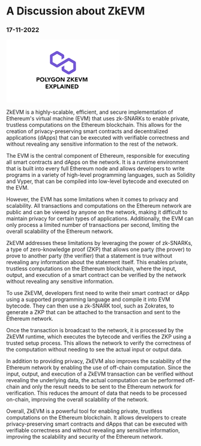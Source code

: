 # A Discussion about ZkEVM
### 17-11-2022

![Ethereum Logo](../../../../public/blog/blog4/download.png)

ZkEVM is a highly-scalable, efficient, and secure implementation of Ethereum's virtual machine (EVM) that uses zk-SNARKs to enable private, trustless computations on the Ethereum blockchain. This allows for the creation of privacy-preserving smart contracts and decentralized applications (dApps) that can be executed with verifiable correctness and without revealing any sensitive information to the rest of the network.

The EVM is the central component of Ethereum, responsible for executing all smart contracts and dApps on the network. It is a runtime environment that is built into every full Ethereum node and allows developers to write programs in a variety of high-level programming languages, such as Solidity and Vyper, that can be compiled into low-level bytecode and executed on the EVM.

However, the EVM has some limitations when it comes to privacy and scalability. All transactions and computations on the Ethereum network are public and can be viewed by anyone on the network, making it difficult to maintain privacy for certain types of applications. Additionally, the EVM can only process a limited number of transactions per second, limiting the overall scalability of the Ethereum network.

ZkEVM addresses these limitations by leveraging the power of zk-SNARKs, a type of zero-knowledge proof (ZKP) that allows one party (the prover) to prove to another party (the verifier) that a statement is true without revealing any information about the statement itself. This enables private, trustless computations on the Ethereum blockchain, where the input, output, and execution of a smart contract can be verified by the network without revealing any sensitive information.

To use ZkEVM, developers first need to write their smart contract or dApp using a supported programming language and compile it into EVM bytecode. They can then use a zk-SNARK tool, such as Zokrates, to generate a ZKP that can be attached to the transaction and sent to the Ethereum network.

Once the transaction is broadcast to the network, it is processed by the ZkEVM runtime, which executes the bytecode and verifies the ZKP using a trusted setup process. This allows the network to verify the correctness of the computation without needing to see the actual input or output data.

In addition to providing privacy, ZkEVM also improves the scalability of the Ethereum network by enabling the use of off-chain computation. Since the input, output, and execution of a ZkEVM transaction can be verified without revealing the underlying data, the actual computation can be performed off-chain and only the result needs to be sent to the Ethereum network for verification. This reduces the amount of data that needs to be processed on-chain, improving the overall scalability of the network.

Overall, ZkEVM is a powerful tool for enabling private, trustless computations on the Ethereum blockchain. It allows developers to create privacy-preserving smart contracts and dApps that can be executed with verifiable correctness and without revealing any sensitive information, improving the scalability and security of the Ethereum network.